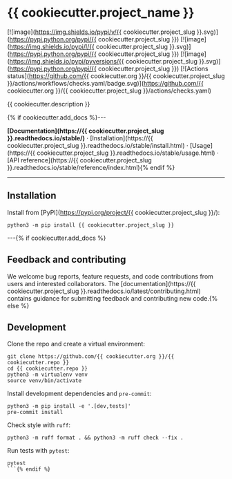 # {{ cookiecutter.project_name }}

[![image](https://img.shields.io/pypi/v/{{ cookiecutter.project_slug }}.svg)](https://pypi.python.org/pypi/{{ cookiecutter.project_slug }})
[![image](https://img.shields.io/pypi/l/{{ cookiecutter.project_slug }}.svg)](https://pypi.python.org/pypi/{{ cookiecutter.project_slug }})
[![image](https://img.shields.io/pypi/pyversions/{{ cookiecutter.project_slug }}.svg)](https://pypi.python.org/pypi/{{ cookiecutter.project_slug }})
[![Actions status](https://github.com/{{ cookiecutter.org }}/{{ cookiecutter.project_slug }}/actions/workflows/checks.yaml/badge.svg)](https://github.com/{{ cookiecutter.org }}/{{ cookiecutter.project_slug }}/actions/checks.yaml)

<!-- description -->
{{ cookiecutter.description }}
<!-- /description -->

{% if cookiecutter.add_docs %}---

**[Documentation](https://{{ cookiecutter.project_slug }}.readthedocs.io/stable/)** · [Installation](https://{{ cookiecutter.project_slug }}.readthedocs.io/stable/install.html) · [Usage](https://{{ cookiecutter.project_slug }}.readthedocs.io/stable/usage.html) · [API reference](https://{{ cookiecutter.project_slug }}.readthedocs.io/stable/reference/index.html){% endif %}

---

## Installation

Install from [PyPI](https://pypi.org/project/{{ cookiecutter.project_slug }}/):

```shell
python3 -m pip install {{ cookiecutter.project_slug }}
```

---{% if cookiecutter.add_docs %}

## Feedback and contributing

We welcome bug reports, feature requests, and code contributions from users and interested collaborators. The [documentation](https://{{ cookiecutter.project_slug }}.readthedocs.io/latest/contributing.html) contains guidance for submitting feedback and contributing new code.{% else %}

## Development

Clone the repo and create a virtual environment:

```shell
git clone https://github.com/{{ cookiecutter.org }}/{{ cookiecutter.repo }}
cd {{ cookiecutter.repo }}
python3 -m virtualenv venv
source venv/bin/activate
```

Install development dependencies and `pre-commit`:

```shell
python3 -m pip install -e '.[dev,tests]'
pre-commit install
```

Check style with `ruff`:

```shell
python3 -m ruff format . && python3 -m ruff check --fix .
```

Run tests with `pytest`:

```shell
pytest
```{% endif %}
